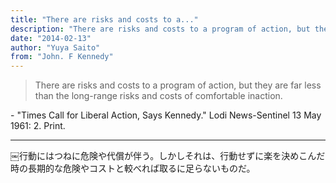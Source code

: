 ```yaml
---
title: "There are risks and costs to a..."
description: "There are risks and costs to a program of action, but they are far less than the long-range risks and costs of comfortable inaction."
date: "2014-02-13"
author: "Yuya Saito"
from: "John. F Kennedy"
---
```


> There are risks and costs to a program of action, but they are far less than the long-range risks and costs of comfortable inaction.

\- "Times Call for Liberal Action, Says Kennedy." Lodi News-Sentinel 13 May 1961: 2. Print.

* * *

￼行動にはつねに危険や代償が伴う。しかしそれは、行動せずに楽を決めこんだ時の長期的な危険やコストと較べれば取るに足らないものだ。